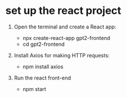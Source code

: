 # set up the react project

1. Open the terminal and create a React app:
    - npx create-react-app gpt2-frontend
    - cd gpt2-frontend

2. Install Axios for making HTTP requests:
    - npm install axios


3. Run the react front-end
    - npm start